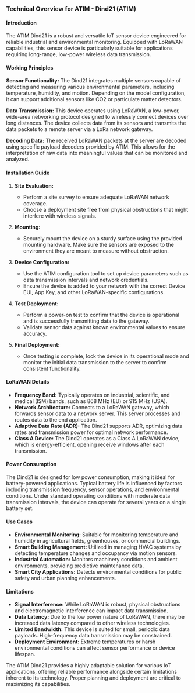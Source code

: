 ### Technical Overview for ATIM - Dind21 (ATIM)

#### Introduction
The ATIM Dind21 is a robust and versatile IoT sensor device engineered for reliable industrial and environmental monitoring. Equipped with LoRaWAN capabilities, this sensor device is particularly suitable for applications requiring long-range, low-power wireless data transmission.

#### Working Principles

**Sensor Functionality:**
The Dind21 integrates multiple sensors capable of detecting and measuring various environmental parameters, including temperature, humidity, and motion. Depending on the model configuration, it can support additional sensors like CO2 or particulate matter detectors.

**Data Transmission:**
This device operates using LoRaWAN, a low-power, wide-area networking protocol designed to wirelessly connect devices over long distances. The device collects data from its sensors and transmits the data packets to a remote server via a LoRa network gateway.

**Decoding Data:**
The received LoRaWAN packets at the server are decoded using specific payload decoders provided by ATIM. This allows for the interpretation of raw data into meaningful values that can be monitored and analyzed.

#### Installation Guide

1. **Site Evaluation:**
   - Perform a site survey to ensure adequate LoRaWAN network coverage.
   - Choose a deployment site free from physical obstructions that might interfere with wireless signals.

2. **Mounting:**
   - Securely mount the device on a sturdy surface using the provided mounting hardware. Make sure the sensors are exposed to the environment they are meant to measure without obstruction.

3. **Device Configuration:**
   - Use the ATIM configuration tool to set up device parameters such as data transmission intervals and network credentials.
   - Ensure the device is added to your network with the correct Device EUI, App Key, and other LoRaWAN-specific configurations.

4. **Test Deployment:**
   - Perform a power-on test to confirm that the device is operational and is successfully transmitting data to the gateway.
   - Validate sensor data against known environmental values to ensure accuracy.

5. **Final Deployment:**
   - Once testing is complete, lock the device in its operational mode and monitor the initial data transmission to the server to confirm consistent functionality.

#### LoRaWAN Details

- **Frequency Band:** Typically operates on industrial, scientific, and medical (ISM) bands, such as 868 MHz (EU) or 915 MHz (USA).
- **Network Architecture:** Connects to a LoRaWAN gateway, which forwards sensor data to a network server. This server processes and routes data to the end application.
- **Adaptive Data Rate (ADR):** The Dind21 supports ADR, optimizing data rates and transmission power for optimal network performance.
- **Class A Device:** The Dind21 operates as a Class A LoRaWAN device, which is energy-efficient, opening receive windows after each transmission.

#### Power Consumption

The Dind21 is designed for low power consumption, making it ideal for battery-powered applications. Typical battery life is influenced by factors including transmission frequency, sensor operations, and environmental conditions. Under standard operating conditions with moderate data transmission intervals, the device can operate for several years on a single battery set.

#### Use Cases

- **Environmental Monitoring:** Suitable for monitoring temperature and humidity in agricultural fields, greenhouses, or commercial buildings.
- **Smart Building Management:** Utilized in managing HVAC systems by detecting temperature changes and occupancy via motion sensors.
- **Industrial Automation:** Monitors machinery conditions and ambient environments, providing predictive maintenance data.
- **Smart City Applications:** Detects environmental conditions for public safety and urban planning enhancements.

#### Limitations

- **Signal Interference:** While LoRaWAN is robust, physical obstructions and electromagnetic interference can impact data transmission.
- **Data Latency:** Due to the low power nature of LoRaWAN, there may be increased data latency compared to other wireless technologies.
- **Limited Bandwidth:** This device is suited for small, periodic data payloads. High-frequency data transmission may be constrained.
- **Deployment Environment:** Extreme temperatures or harsh environmental conditions can affect sensor performance or device lifespan.

The ATIM Dind21 provides a highly adaptable solution for various IoT applications, offering reliable performance alongside certain limitations inherent to its technology. Proper planning and deployment are critical to maximizing its capabilities.